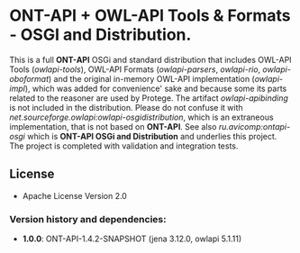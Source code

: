 # ONT-API + OWL-API Tools & Formats - OSGI and Distribution.

This is a full **ONT-API** OSGi and standard distribution that includes OWL-API Tools (_owlapi-tools_), 
OWL-API Formats (_owlapi-parsers_, _owlapi-rio_, _owlapi-oboformat_) and the 
original in-memory OWL-API implementation (_owlapi-impl_), which was added for convenience' sake 
and because some its parts related to the reasoner are used by Protege.
The artifact _owlapi-apibinding_ is not included in the distribution.
Please do not confuse it with _net.sourceforge.owlapi:owlapi-osgidistribution_, 
which is an extraneous implementation, that is not based on **ONT-API**. 
See also _ru.avicomp:ontapi-osgi_ which is **ONT-API OSGi and Distribution** and underlies this project.
The project is completed with validation and integration tests.

## License
* Apache License Version 2.0

### Version history and dependencies:

* __1.0.0__: ONT-API-1.4.2-SNAPSHOT (jena 3.12.0, owlapi 5.1.11)
